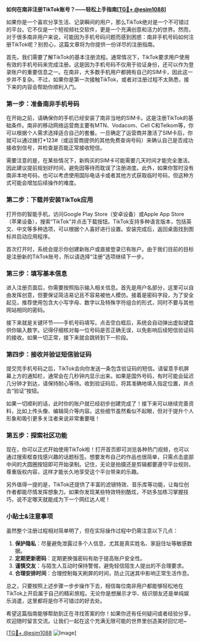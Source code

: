 **如何在南非注册TikTok账号？——轻松上手指南[[TG💪+ @esim1088](https://t.me/s/esim1088)]**

如果你是一个喜欢分享生活、记录瞬间的用户，那么TikTok绝对是一个不可错过的平台。它不仅是一个短视频社交软件，更是一个充满创意和活力的世界。然而，对于很多南非用户来说，可能因为手机号码问题而感到困惑：南非手机号码如何注册TikTok呢？别担心，这篇文章将为你提供一份详尽的注册指南。

首先，我们需要了解TikTok的基本注册流程。通常情况下，TikTok要求用户使用有效的手机号码来完成注册。这是因为手机号码不仅用于验证身份，还可以作为登录账户的重要信息之一。在南非，大多数手机用户都拥有自己的SIM卡，因此这一步并不复杂。不过，如果你是第一次接触TikTok，或者对注册过程不太熟悉，接下来的内容会帮助你顺利入门。

### 第一步：准备南非手机号码

在开始之前，请确保你的手机已经安装了南非当地的SIM卡。这是注册TikTok的基础条件。南非的移动网络运营商主要有MTN、Vodacom、Cell C和Telkom等，你可以根据个人需求选择适合自己的套餐。一旦确定了运营商并激活了SIM卡后，你就可以通过拨打*123#（或运营商提供的其他免费查询号码）来确认自己是否成功接收到信号，并检查是否能正常接收短信。

需要注意的是，在某些情况下，新购买的SIM卡可能需要几天时间才能完全激活。因此建议提前规划好时间，避免因等待而耽误了注册进度。此外，如果你暂时没有南非本地号码，也可以考虑使用国际电话卡或者其他方式获取临时号码，但这种方式可能会增加后续操作的难度。

### 第二步：下载并安装TikTok应用

打开你的智能手机，访问Google Play Store（安卓设备）或Apple App Store（苹果设备），搜索“TikTok”并点击下载按钮。TikTok支持多种语言版本，包括英文、中文等多种选项，可以根据个人喜好进行设置。安装完成后，返回桌面找到图标并启动应用程序。

首次打开时，系统会提示你创建新账户或直接登录已有账户。由于我们目前的目标是注册新的TikTok账号，所以请选择“注册”选项继续下一步。

### 第三步：填写基本信息

进入注册页面后，你需要按照指示输入相关信息。首先是用户名部分，这里可以自由发挥创意，但要保证简洁易记且不容易被他人模仿。接着是密码字段，为了安全起见，推荐使用包含大小写字母、数字以及特殊字符组合的形式，同时不要与其他网站相同的密码。

接下来就是关键环节——手机号码填写。点击空白框后，系统会自动弹出虚拟键盘供你输入数字。记得仔细核对每一位号码是否正确无误，以免影响后续短信验证码的接收。如果一切正常，接下来就会跳转到下一阶段。

### 第四步：接收并验证短信验证码

提交完手机号码之后，TikTok会向你发送一条包含验证码的短信。请留意手机屏幕上方的通知栏，通常会在几秒钟内显示出来。如果是国外号码，有时可能会延迟几分钟才到达，请保持耐心等待。收到验证码后，将其准确地填入指定位置，并点击“验证”按钮。

如果一切顺利的话，此时你的账户就已经初步创建完成了！接下来可以继续完善资料，比如上传头像、编辑简介等内容。这些细节虽然看似不起眼，但对于提升个人形象和吸引更多关注者来说非常重要哦！

### 第五步：探索社区功能

现在，你可以正式开始使用TikTok啦！打开首页即可浏览各种热门视频，也可以通过搜索框查找感兴趣的话题标签。想要发布自己的作品也很简单，只需点击底部中间的大圆圈按钮即可开始录制。记住，无论是拍摄还是剪辑都要遵守平台规则，尊重版权内容，这样才能长久地享受这个平台带来的乐趣。

另外值得一提的是，TikTok还提供了丰富的滤镜特效、音乐库等功能，让每位创作者都能尽情发挥想象力。如果你发现某些特效特别酷炫，不妨多加练习掌握技巧，说不定哪天就能成为下一个网红达人呢！

### 小贴士&注意事项

虽然整个注册过程相对简单明了，但在实际操作过程中仍需注意以下几点：

1. **保护隐私**：尽量避免泄露过多个人信息，尤其是真实姓名、家庭住址等敏感数据。
2. **定期更新密码**：定期更换强密码有助于提高账户安全性。
3. **谨慎交友**：与陌生人互动时保持警惕，避免轻信陌生人提出的不合理要求。
4. **合理安排时间**：合理控制每天刷屏的时间，防止沉迷其中影响正常生活作息。

总之，只要按照上述步骤一步步操作下去，相信每位南非用户都能够轻松地在TikTok上开启属于自己的精彩旅程。无论你是想展示才华、结识朋友还是单纯娱乐消遣，这里都将是你不可错过的好去处。

希望这篇指南能够帮助到正在寻找答案的你！如果你还有任何疑问或者经验分享，欢迎随时留言交流。让我们一起在这个充满无限可能的世界里创造美好回忆吧~

[[TG💪+ @esim1088](https://t.me/s/esim1088) ![Image](https://i.postimg.cc/4NQfJmqS/Snipaste-2025-05-13-00-14-12.png)]